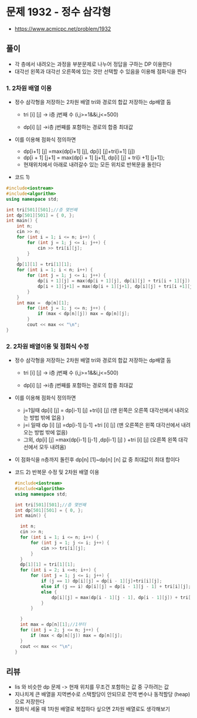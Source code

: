 # 문제 1932 - 정수 삼각형

* https://www.acmicpc.net/problem/1932

## 풀이

* 각 층에서 내려오는 과정을 부분문제로 나누어 정답을 구하는 DP 이용한다 
* 대각선 왼쪽과 대각선 오른쪽에 있는 것만 선택할 수 있음을 이용해 점화식을 짠다

### 1. 2차원 배열 이용

* 정수 삼각형을 저장하는 2차원 배열 tri와 경로의 합값 저장하는 dp배열 둠

  * tri [i] [j] -> i층 j번째 수  (i,j>=1&&i,j<=500)

  * dp[i] [j] ->i층 j번째를 포함하는 경로의 합중 최대값

* 이를 이용해 점화식 정의하면

  * dp[i+1] [j] =max(dp[i+1] [j], dp[i] [j]+tri[i+1] [j])
  * dp[i + 1] [j+1] = max(dp[i + 1] [j+1], dp[i] [j] + tri[i +1] [j+1]);
  * 현재위치에서 아래로 내려갈수 있는 모든 위치로 반복문을 돌린다

* 코드 1)

```c++
#include<iostream>
#include<algorithm>
using namespace std;

int tri[501][501];//층 몇번째
int dp[501][501] = { 0, };
int main() {
	int n;
	cin >> n;
	for (int i = 1; i <= n; i++) {
		for (int j = 1; j <= i; j++) {
			cin >> tri[i][j];
		}
	}
	dp[1][1] = tri[1][1];
	for (int i = 1; i < n; i++) {
		for (int j = 1; j <= i; j++) {
			dp[i + 1][j] = max(dp[i + 1][j], dp[i][j] + tri[i + 1][j]);
			dp[i + 1][j+1] = max(dp[i + 1][j+1], dp[i][j] + tri[i +1][j+1]);
		}
	}
	int max =  dp[n][1];
		for (int j = 1; j <= n; j++) {
			if (max < dp[n][j]) max = dp[n][j];
		}
		cout << max << "\n";
}
```

### 2. 2차원 배열이용 및 점화식 수정

* 정수 삼각형을 저장하는 2차원 배열 tri와 경로의 합값 저장하는 dp배열 둠

  * tri [i] [j] -> i층 j번째 수  (i,j>=1&&i,j<=500)

  * dp[i] [j] ->i층 j번째를 포함하는 경로의 합중 최대값

* 이를 이용해 점화식 정의하면

  * j=1일때 dp[i] [j] = dp[i-1] [j] +tri[i] [j] (맨 왼쪽은 오른쪽 대각선에서 내려오는 방법 밖에 없음 )
  * j=i 일때 dp [i] [j] =dp[i-1] [j-1] +tri [i] [j]  (맨 오른쪽은 왼쪽 대각선에서 내려오는 방법 밖에 없음)
  * 그외, dp[i] [j] =max(dp[i-1] [j-1] ,dp[i-1] [j] ) +tri [i] [j] (오른쪽 왼쪽 대각선에서 모두 내려옴)

* 이 점화식을 n층까지 돌린후 dp[n] [1]~dp[n] [n] 값 중 최대값이 최대 합이다

* 코드 2) 반복문 수정 및 2차원 배열 이용

  ```c++
  #include<iostream>
  #include<algorithm>
  using namespace std;
  
  int tri[501][501];//층 몇번째
  int dp[501][501] = { 0, };
  int main() {
  
  	int n;
  	cin >> n;
  	for (int i = 1; i <= n; i++) {
  		for (int j = 1; j <= i; j++) {
  			cin >> tri[i][j];
  		}
  	}
  	dp[1][1] = tri[1][1];
  	for (int i = 2; i <=n; i++) {
  		for (int j = 1; j <= i; j++) {
  			if (j == 1) dp[i][j] = dp[i - 1][j]+tri[i][j];
  			else if (j == i) dp[i][j] = dp[i - 1][j - 1] + tri[i][j];
  			else {
  				dp[i][j] = max(dp[i - 1][j - 1], dp[i - 1][j]) + tri[i][j];
  			}
  		}
  
  	}
  	int max = dp[n][1];//1부터
  	for (int j = 2; j <= n; j++) {
  		if (max < dp[n][j]) max = dp[n][j];
  	}
  	cout << max << "\n";
  }
  ```

  

## 리뷰

* lis 와 비슷한 dp 문제 -> 현재 위치를 무조건 포함하는 값 중 구하려는 값
* 지나치게 큰 배열을 지역변수로 스택할당이 안되므로 전역 변수나 동적할당 (heap)으로 저장한다
* 점화식 세울 때 1차원 배열로 복잡하다 싶으면 2차원 배열로도 생각해보기